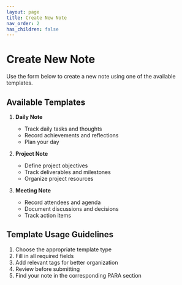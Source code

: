 ```yaml
---
layout: page
title: Create New Note
nav_order: 2
has_children: false
---
```


# Create New Note

Use the form below to create a new note using one of the available templates.

<div id="template-form"></div>

<script type="text/javascript">
  // Load React and other dependencies
  const script = document.createElement('script');
  script.src = 'https://unpkg.com/react@17/umd/react.production.min.js';
  document.head.appendChild(script);

  const scriptDOM = document.createElement('script');
  scriptDOM.src = 'https://unpkg.com/react-dom@17/umd/react-dom.production.min.js';
  document.head.appendChild(scriptDOM);

  // Load the template form component
  fetch('/components/TemplateForm.jsx')
    .then(response => response.text())
    .then(component => {
      const container = document.getElementById('template-form');
      ReactDOM.render(React.createElement(TemplateForm), container);
    });
</script>

## Available Templates

1. **Daily Note**
   - Track daily tasks and thoughts
   - Record achievements and reflections
   - Plan your day

2. **Project Note**
   - Define project objectives
   - Track deliverables and milestones
   - Organize project resources

3. **Meeting Note**
   - Record attendees and agenda
   - Document discussions and decisions
   - Track action items

## Template Usage Guidelines

1. Choose the appropriate template type
2. Fill in all required fields
3. Add relevant tags for better organization
4. Review before submitting
5. Find your note in the corresponding PARA section
